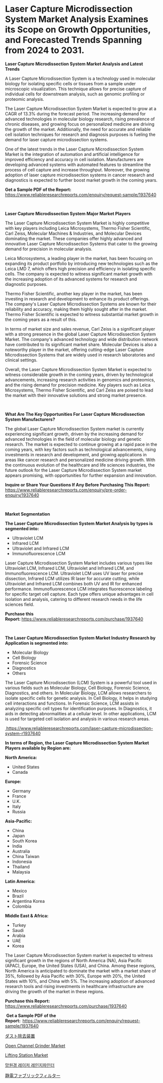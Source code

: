 <p><h1>Laser Capture Microdissection System Market Analysis Examines its Scope on Growth Opportunities, and Forecasted Trends Spanning from 2024 to 2031.</h1></p><p><strong>Laser Capture Microdissection System Market Analysis and Latest Trends</strong></p>
<p><p>A Laser Capture Microdissection System is a technology used in molecular biology for isolating specific cells or tissues from a sample under microscopic visualization. This technique allows for precise capture of individual cells for downstream analysis, such as genomic profiling or proteomic analysis. </p><p>The Laser Capture Microdissection System Market is expected to grow at a CAGR of 13.3% during the forecast period. The increasing demand for advanced technologies in molecular biology research, rising prevalence of chronic diseases, and growing focus on personalized medicine are driving the growth of the market. Additionally, the need for accurate and reliable cell isolation techniques for research and diagnosis purposes is fueling the demand for laser capture microdissection systems.</p><p>One of the latest trends in the Laser Capture Microdissection System Market is the integration of automation and artificial intelligence for improved efficiency and accuracy in cell isolation. Manufacturers are developing advanced systems with automated features to streamline the process of cell capture and increase throughput. Moreover, the growing adoption of laser capture microdissection systems in cancer research and diagnostics is expected to further boost market growth in the coming years.</p></p>
<p><strong>Get a Sample PDF of the Report:&nbsp;</strong> <a href="https://www.reliableresearchreports.com/enquiry/request-sample/1937640">https://www.reliableresearchreports.com/enquiry/request-sample/1937640</a></p>
<p>&nbsp;</p>
<p><strong>Laser Capture Microdissection System Major Market Players</strong></p>
<p><p>The Laser Capture Microdissection System Market is highly competitive with key players including Leica Microsystems, Thermo Fisher Scientific, Carl Zeiss, Molecular Machines & Industries, and Molecular Devices dominating the market. These companies offer highly advanced and innovative Laser Capture Microdissection Systems that cater to the growing demand for precision in molecular analysis.</p><p>Leica Microsystems, a leading player in the market, has been focusing on expanding its product portfolio by introducing new technologies such as the Leica LMD 7, which offers high precision and efficiency in isolating specific cells. The company is expected to witness significant market growth with the increasing adoption of its advanced systems for research and diagnostic purposes.</p><p>Thermo Fisher Scientific, another key player in the market, has been investing in research and development to enhance its product offerings. The company's Laser Capture Microdissection Systems are known for their reliability and accuracy, making them highly sought after in the market. Thermo Fisher Scientific is expected to witness substantial market growth in the coming years as a result of this.</p><p>In terms of market size and sales revenue, Carl Zeiss is a significant player with a strong presence in the global Laser Capture Microdissection System Market. The company's advanced technology and wide distribution network have contributed to its significant market share. Molecular Devices is also a noteworthy player in the market, offering cutting-edge Laser Capture Microdissection Systems that are widely used in research laboratories and clinical settings.</p><p>Overall, the Laser Capture Microdissection System Market is expected to witness considerable growth in the coming years, driven by technological advancements, increasing research activities in genomics and proteomics, and the rising demand for precision medicine. Key players such as Leica Microsystems, Thermo Fisher Scientific, and Carl Zeiss are poised to lead the market with their innovative solutions and strong market presence.</p></p>
<p>&nbsp;</p>
<p><strong>What Are The Key Opportunities For Laser Capture Microdissection System Manufacturers?</strong></p>
<p><p>The global Laser Capture Microdissection System market is currently experiencing significant growth, driven by the increasing demand for advanced technologies in the field of molecular biology and genetic research. The market is expected to continue growing at a rapid pace in the coming years, with key factors such as technological advancements, rising investments in research and development, and growing applications in areas like cancer research and personalized medicine driving growth. With the continuous evolution of the healthcare and life sciences industries, the future outlook for the Laser Capture Microdissection System market appears promising, with opportunities for further expansion and innovation.</p></p>
<p><strong>Inquire or Share Your Questions If Any Before Purchasing This Report:</strong> <a href="https://www.reliableresearchreports.com/enquiry/pre-order-enquiry/1937640">https://www.reliableresearchreports.com/enquiry/pre-order-enquiry/1937640</a></p>
<p>&nbsp;</p>
<p><strong>Market Segmentation</strong></p>
<p><strong>The Laser Capture Microdissection System Market Analysis by types is segmented into:</strong></p>
<p><ul><li>Ultraviolet LCM</li><li>Infrared LCM</li><li>Ultraviolet and Infrared LCM</li><li>Immunofluorescence LCM</li></ul></p>
<p><p>Laser Capture Microdissection System Market includes various types like Ultraviolet LCM, Infrared LCM, Ultraviolet and Infrared LCM, and Immunofluorescence LCM. Ultraviolet LCM uses UV laser for precise dissection, Infrared LCM utilizes IR laser for accurate cutting, while Ultraviolet and Infrared LCM combines both UV and IR for enhanced performance. Immunofluorescence LCM integrates fluorescence labeling for specific target cell capture. Each type offers unique advantages in cell isolation and analysis, catering to different research needs in the life sciences field.</p></p>
<p><strong>Purchase this Report:&nbsp;</strong><a href="https://www.reliableresearchreports.com/purchase/1937640">https://www.reliableresearchreports.com/purchase/1937640</a></p>
<p>&nbsp;</p>
<p><strong>The Laser Capture Microdissection System Market Industry Research by Application is segmented into:</strong></p>
<p><ul><li>Molecular Biology</li><li>Cell Biology</li><li>Forensic Science</li><li>Diagnostics</li><li>Others</li></ul></p>
<p><p>The Laser Capture Microdissection (LCM) System is a powerful tool used in various fields such as Molecular Biology, Cell Biology, Forensic Science, Diagnostics, and others. In Molecular Biology, LCM allows researchers to isolate specific cells for genetic analysis. In Cell Biology, it helps in studying cell interactions and functions. In Forensic Science, LCM assists in analyzing specific cell types for identification purposes. In Diagnostics, it aids in detecting abnormalities at a cellular level. In other applications, LCM is used for targeted cell isolation and analysis in various research areas.</p></p>
<p><a href="https://www.reliableresearchreports.com/laser-capture-microdissection-system-r1937640">&nbsp;https://www.reliableresearchreports.com/laser-capture-microdissection-system-r1937640</a></p>
<p><strong>In terms of Region, the Laser Capture Microdissection System Market Players available by Region are:</strong></p>
<p>
    <p> <strong> North America: </strong>
        <ul>
            <li>United States</li>
            <li>Canada</li>
        </ul>
        </p> 
    <p> <strong> Europe: </strong>
        <ul>
            <li>Germany</li>
            <li>France</li>
            <li>U.K.</li>
            <li>Italy</li>
            <li>Russia</li>
        </ul>
        </p> 
    <p> <strong> Asia-Pacific: </strong>
        <ul>
            <li>China</li>
            <li>Japan</li>
            <li>South Korea</li>
            <li>India</li>
            <li>Australia</li>
            <li>China Taiwan</li>
            <li>Indonesia</li>
            <li>Thailand</li>
            <li>Malaysia</li>
        </ul>
        </p> 
    <p> <strong> Latin America: </strong>
        <ul>
            <li>Mexico</li>
            <li>Brazil</li>
            <li>Argentina Korea</li>
            <li>Colombia</li>
        </ul>
        </p> 
    <p> <strong> Middle East & Africa: </strong>
        <ul>
            <li>Turkey</li>
            <li>Saudi</li>
            <li>Arabia</li>
            <li>UAE</li>
            <li>Korea</li>
        </ul>
    </p>
    </p>
<p><p>The Laser Capture Microdissection System market is expected to witness significant growth in the regions of North America (NA), Asia Pacific (APAC), Europe, the United States (USA), and China. Among these regions, North America is anticipated to dominate the market with a market share of 35%, followed by Asia Pacific with 30%, Europe with 20%, the United States with 10%, and China with 5%. The increasing adoption of advanced research tools and rising investments in healthcare infrastructure are driving the growth of the market in these regions.</p></p>
<p><strong>Purchase this Report: </strong><a href="https://www.reliableresearchreports.com/purchase/1937640">https://www.reliableresearchreports.com/purchase/1937640</a></p>
<p>&nbsp;<strong>Get a Sample PDF of the Report:&nbsp;&nbsp;</strong><a href="https://www.reliableresearchreports.com/enquiry/request-sample/1937640">https://www.reliableresearchreports.com/enquiry/request-sample/1937640</a></p>
<p><strong></strong></p>
<p><p><a href="https://github.com/VellaJacobi2023/Market-Research-Report-List-1/blob/main/125346137574.md">ダスト除去装置</a></p><p><a href="https://github.com/jerrycopelandthomaswsqd8q/Market-Research-Report-List-2/blob/main/open-channel-grinder-market.md">Open Channel Grinder Market</a></p><p><a href="https://github.com/yoshih12/Market-Research-Report-List-3/blob/main/lifting-station-market.md">Lifting Station Market</a></p><p><a href="https://github.com/hxzi07639916/Market-Research-Report-List-1/blob/main/570338033610.md">망원경 레이저 레인지파인더</a></p><p><a href="https://github.com/oqxogxyvqe90775/Market-Research-Report-List-1/blob/main/785532937573.md">静電ファブリックフィルター</a></p></p>